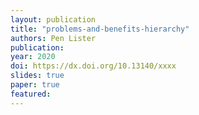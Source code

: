 ```yaml
---
layout: publication
title: "problems-and-benefits-hierarchy"
authors: Pen Lister
publication: 
year: 2020
doi: https://dx.doi.org/10.13140/xxxx
slides: true
paper: true
featured:
---
```



